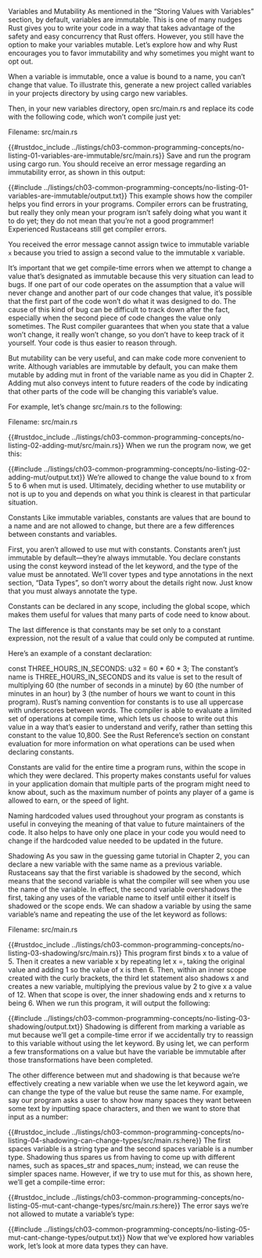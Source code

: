 Variables and Mutability
As mentioned in the “Storing Values with Variables” section, by default, variables are immutable. This is one of many nudges Rust gives you to write your code in a way that takes advantage of the safety and easy concurrency that Rust offers. However, you still have the option to make your variables mutable. Let’s explore how and why Rust encourages you to favor immutability and why sometimes you might want to opt out.

When a variable is immutable, once a value is bound to a name, you can’t change that value. To illustrate this, generate a new project called variables in your projects directory by using cargo new variables.

Then, in your new variables directory, open src/main.rs and replace its code with the following code, which won’t compile just yet:

Filename: src/main.rs

{{#rustdoc_include ../listings/ch03-common-programming-concepts/no-listing-01-variables-are-immutable/src/main.rs}}
Save and run the program using cargo run. You should receive an error message regarding an immutability error, as shown in this output:

{{#include ../listings/ch03-common-programming-concepts/no-listing-01-variables-are-immutable/output.txt}}
This example shows how the compiler helps you find errors in your programs. Compiler errors can be frustrating, but really they only mean your program isn’t safely doing what you want it to do yet; they do not mean that you’re not a good programmer! Experienced Rustaceans still get compiler errors.

You received the error message cannot assign twice to immutable variable `x` because you tried to assign a second value to the immutable x variable.

It’s important that we get compile-time errors when we attempt to change a value that’s designated as immutable because this very situation can lead to bugs. If one part of our code operates on the assumption that a value will never change and another part of our code changes that value, it’s possible that the first part of the code won’t do what it was designed to do. The cause of this kind of bug can be difficult to track down after the fact, especially when the second piece of code changes the value only sometimes. The Rust compiler guarantees that when you state that a value won’t change, it really won’t change, so you don’t have to keep track of it yourself. Your code is thus easier to reason through.

But mutability can be very useful, and can make code more convenient to write. Although variables are immutable by default, you can make them mutable by adding mut in front of the variable name as you did in Chapter 2. Adding mut also conveys intent to future readers of the code by indicating that other parts of the code will be changing this variable’s value.

For example, let’s change src/main.rs to the following:

Filename: src/main.rs

{{#rustdoc_include ../listings/ch03-common-programming-concepts/no-listing-02-adding-mut/src/main.rs}}
When we run the program now, we get this:

{{#include ../listings/ch03-common-programming-concepts/no-listing-02-adding-mut/output.txt}}
We’re allowed to change the value bound to x from 5 to 6 when mut is used. Ultimately, deciding whether to use mutability or not is up to you and depends on what you think is clearest in that particular situation.

Constants
Like immutable variables, constants are values that are bound to a name and are not allowed to change, but there are a few differences between constants and variables.

First, you aren’t allowed to use mut with constants. Constants aren’t just immutable by default—they’re always immutable. You declare constants using the const keyword instead of the let keyword, and the type of the value must be annotated. We’ll cover types and type annotations in the next section, “Data Types”, so don’t worry about the details right now. Just know that you must always annotate the type.

Constants can be declared in any scope, including the global scope, which makes them useful for values that many parts of code need to know about.

The last difference is that constants may be set only to a constant expression, not the result of a value that could only be computed at runtime.

Here’s an example of a constant declaration:

const THREE_HOURS_IN_SECONDS: u32 = 60 * 60 * 3;
The constant’s name is THREE_HOURS_IN_SECONDS and its value is set to the result of multiplying 60 (the number of seconds in a minute) by 60 (the number of minutes in an hour) by 3 (the number of hours we want to count in this program). Rust’s naming convention for constants is to use all uppercase with underscores between words. The compiler is able to evaluate a limited set of operations at compile time, which lets us choose to write out this value in a way that’s easier to understand and verify, rather than setting this constant to the value 10,800. See the Rust Reference’s section on constant evaluation for more information on what operations can be used when declaring constants.

Constants are valid for the entire time a program runs, within the scope in which they were declared. This property makes constants useful for values in your application domain that multiple parts of the program might need to know about, such as the maximum number of points any player of a game is allowed to earn, or the speed of light.

Naming hardcoded values used throughout your program as constants is useful in conveying the meaning of that value to future maintainers of the code. It also helps to have only one place in your code you would need to change if the hardcoded value needed to be updated in the future.

Shadowing
As you saw in the guessing game tutorial in Chapter 2, you can declare a new variable with the same name as a previous variable. Rustaceans say that the first variable is shadowed by the second, which means that the second variable is what the compiler will see when you use the name of the variable. In effect, the second variable overshadows the first, taking any uses of the variable name to itself until either it itself is shadowed or the scope ends. We can shadow a variable by using the same variable’s name and repeating the use of the let keyword as follows:

Filename: src/main.rs

{{#rustdoc_include ../listings/ch03-common-programming-concepts/no-listing-03-shadowing/src/main.rs}}
This program first binds x to a value of 5. Then it creates a new variable x by repeating let x =, taking the original value and adding 1 so the value of x is then 6. Then, within an inner scope created with the curly brackets, the third let statement also shadows x and creates a new variable, multiplying the previous value by 2 to give x a value of 12. When that scope is over, the inner shadowing ends and x returns to being 6. When we run this program, it will output the following:

{{#include ../listings/ch03-common-programming-concepts/no-listing-03-shadowing/output.txt}}
Shadowing is different from marking a variable as mut because we’ll get a compile-time error if we accidentally try to reassign to this variable without using the let keyword. By using let, we can perform a few transformations on a value but have the variable be immutable after those transformations have been completed.

The other difference between mut and shadowing is that because we’re effectively creating a new variable when we use the let keyword again, we can change the type of the value but reuse the same name. For example, say our program asks a user to show how many spaces they want between some text by inputting space characters, and then we want to store that input as a number:

{{#rustdoc_include ../listings/ch03-common-programming-concepts/no-listing-04-shadowing-can-change-types/src/main.rs:here}}
The first spaces variable is a string type and the second spaces variable is a number type. Shadowing thus spares us from having to come up with different names, such as spaces_str and spaces_num; instead, we can reuse the simpler spaces name. However, if we try to use mut for this, as shown here, we’ll get a compile-time error:

{{#rustdoc_include ../listings/ch03-common-programming-concepts/no-listing-05-mut-cant-change-types/src/main.rs:here}}
The error says we’re not allowed to mutate a variable’s type:

{{#include ../listings/ch03-common-programming-concepts/no-listing-05-mut-cant-change-types/output.txt}}
Now that we’ve explored how variables work, let’s look at more data types they can have.

